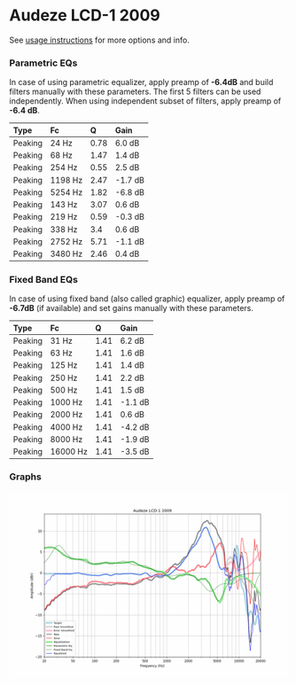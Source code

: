 # Audeze LCD-1 2009
See [usage instructions](https://github.com/jaakkopasanen/AutoEq#usage) for more options and info.

### Parametric EQs
In case of using parametric equalizer, apply preamp of **-6.4dB** and build filters manually
with these parameters. The first 5 filters can be used independently.
When using independent subset of filters, apply preamp of **-6.4 dB**.

| Type    | Fc      |    Q | Gain    |
|:--------|:--------|:-----|:--------|
| Peaking | 24 Hz   | 0.78 | 6.0 dB  |
| Peaking | 68 Hz   | 1.47 | 1.4 dB  |
| Peaking | 254 Hz  | 0.55 | 2.5 dB  |
| Peaking | 1198 Hz | 2.47 | -1.7 dB |
| Peaking | 5254 Hz | 1.82 | -6.8 dB |
| Peaking | 143 Hz  | 3.07 | 0.6 dB  |
| Peaking | 219 Hz  | 0.59 | -0.3 dB |
| Peaking | 338 Hz  | 3.4  | 0.6 dB  |
| Peaking | 2752 Hz | 5.71 | -1.1 dB |
| Peaking | 3480 Hz | 2.46 | 0.4 dB  |

### Fixed Band EQs
In case of using fixed band (also called graphic) equalizer, apply preamp of **-6.7dB**
(if available) and set gains manually with these parameters.

| Type    | Fc       |    Q | Gain    |
|:--------|:---------|:-----|:--------|
| Peaking | 31 Hz    | 1.41 | 6.2 dB  |
| Peaking | 63 Hz    | 1.41 | 1.6 dB  |
| Peaking | 125 Hz   | 1.41 | 1.4 dB  |
| Peaking | 250 Hz   | 1.41 | 2.2 dB  |
| Peaking | 500 Hz   | 1.41 | 1.5 dB  |
| Peaking | 1000 Hz  | 1.41 | -1.1 dB |
| Peaking | 2000 Hz  | 1.41 | 0.6 dB  |
| Peaking | 4000 Hz  | 1.41 | -4.2 dB |
| Peaking | 8000 Hz  | 1.41 | -1.9 dB |
| Peaking | 16000 Hz | 1.41 | -3.5 dB |

### Graphs
![](./Audeze%20LCD-1%202009.png)